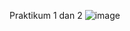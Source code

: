 Praktikum 1 dan 2
![image](https://user-images.githubusercontent.com/64391578/187228012-fee00ae8-1393-49ea-bccf-7b4f559703a5.png)
